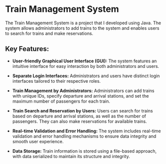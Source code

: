 # Train Management System

The Train Management System is a project that I developed using Java. The system allows administrators to add trains to the system and enables users to search for trains and make reservations.
## Key Features:

- **User-friendly Graphical User Interface (GUI):** The system features an intuitive interface for easy interaction by both administrators and users.

- **Separate Login Interfaces:** Administrators and users have distinct login interfaces tailored to their respective roles.

- **Train Management by Administrators:** Administrators can add trains with unique IDs, specify departure and arrival stations, and set the maximum number of passengers for each train.

- **Train Search and Reservation by Users:** Users can search for trains based on departure and arrival stations, as well as the number of passengers. They can also make reservations for available trains.

- **Real-time Validation and Error Handling:** The system includes real-time validation and error handling mechanisms to ensure data integrity and smooth user experience.

- **Data Storage:** Train information is stored using a file-based approach, with data serialized to maintain its structure and integrity.
